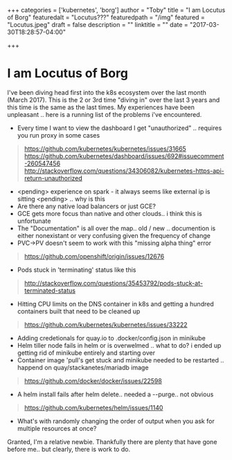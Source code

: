 +++
categories = ['kubernetes', 'borg']
author = "Toby"
title = "I am Locutus of Borg"
featuredalt = "Locutus???"
featuredpath = "/img"
featured = "Locutus.jpeg"
draft = false
description = ""
linktitle = ""
date = "2017-03-30T18:28:57-04:00"

+++

# I am Locutus of Borg

I've been diving head first into the k8s ecosystem over the last month (March 2017).
This is the 2 or 3rd time "diving in" over the last 3 years and this time is the same as the last times.
My experiences have been unpleasant .. here is a running list of the problems i've encountered.

* Every time I want to view the dashboard I get "unauthorized" .. requires you run proxy in some cases

> https://github.com/kubernetes/kubernetes/issues/31665
> https://github.com/kubernetes/dashboard/issues/692#issuecomment-260547456
> http://stackoverflow.com/questions/34306082/kubernetes-https-api-return-unauthorized

* \<pending\> experience on spark - it always seems like external ip is sitting \<pending\> .. why is this
* Are there any native load balancers or just GCE?
* GCE gets more focus than native and other clouds.. i think this is unfortunate 
* The "Documentation" is all over the map.. old / new .. documention is either nonexistant or very confusing given the frequency of change
* PVC->PV doesn't seem to work with this "missing alpha thing" error

> https://github.com/openshift/origin/issues/12676

* Pods stuck in 'terminating' status like this

> http://stackoverflow.com/questions/35453792/pods-stuck-at-terminated-status

* Hitting CPU limits on the DNS container in k8s and getting a hundred containers built that need to be cleaned up

> https://github.com/kubernetes/kubernetes/issues/33222

* Adding credetionals for quay.io to .docker/config.json in minikube
* Helm tiller node fails in helm or is overwelmed .. what to do? i ended up getting rid of minikube entirely and starting over
* Container image 'pull's get stuck and minikube needed to be restarted .. happend on quay/stackanetes/mariadb image

> https://github.com/docker/docker/issues/22598

* A helm install fails after helm delete.. needed a --purge.. not obvious 

> https://github.com/kubernetes/helm/issues/1140

* What's with randomly changing the order of output when you ask for multiple resources at once?

Granted, I'm a relative newbie.  Thankfully there are plenty that have gone before me.. but clearly, there is work to do.


